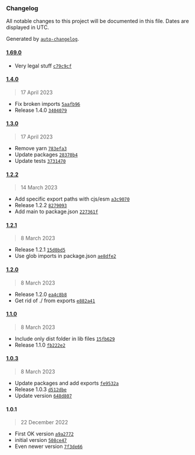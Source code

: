 ### Changelog

All notable changes to this project will be documented in this file. Dates are displayed in UTC.

Generated by [`auto-changelog`](https://github.com/CookPete/auto-changelog).

#### [1.69.0](https://github.com/yamiteru/ueve/compare/1.4.0...1.69.0)

- Very legal stuff [`c79c9cf`](https://github.com/yamiteru/ueve/commit/c79c9cf2f78d41229fe0761180e2dc466d3713ee)

#### [1.4.0](https://github.com/yamiteru/ueve/compare/1.3.0...1.4.0)

> 17 April 2023

- Fix broken imports [`5aafb96`](https://github.com/yamiteru/ueve/commit/5aafb96dd294718b9718d8836606054fcccfc1be)
- Release 1.4.0 [`3404079`](https://github.com/yamiteru/ueve/commit/3404079bef5c2f06dd40ffcfad4ce0cc8cfddbbc)

#### [1.3.0](https://github.com/yamiteru/ueve/compare/1.2.2...1.3.0)

> 17 April 2023

- Remove yarn [`783efa3`](https://github.com/yamiteru/ueve/commit/783efa38ab1268c789696d275506e95da5608971)
- Update packages [`28370b4`](https://github.com/yamiteru/ueve/commit/28370b4c8b3b59ee3236202eb354bf1ecabaa91d)
- Update tests [`3731470`](https://github.com/yamiteru/ueve/commit/3731470388f3ac3aee9d9f5fc922eb03c3fce8d2)

#### [1.2.2](https://github.com/yamiteru/ueve/compare/1.2.1...1.2.2)

> 14 March 2023

- Add specific export paths with cjs/esm [`a3c9070`](https://github.com/yamiteru/ueve/commit/a3c9070f23df665b458d7a392929743b1b3bcedf)
- Release 1.2.2 [`8279093`](https://github.com/yamiteru/ueve/commit/8279093926c085f97dedc8cd43de6a7fea987618)
- Add main to package.json [`227361f`](https://github.com/yamiteru/ueve/commit/227361fbbf0ab7c00b08369758862abc02678a3e)

#### [1.2.1](https://github.com/yamiteru/ueve/compare/1.2.0...1.2.1)

> 8 March 2023

- Release 1.2.1 [`15d0bd5`](https://github.com/yamiteru/ueve/commit/15d0bd543733f1d9eb433c9fa0a29b6bc7c839c9)
- Use glob imports in package.json [`ae8dfe2`](https://github.com/yamiteru/ueve/commit/ae8dfe2f6ebc17f5fab579bb3f75d75cadfcbf51)

#### [1.2.0](https://github.com/yamiteru/ueve/compare/1.1.0...1.2.0)

> 8 March 2023

- Release 1.2.0 [`ea4c8b8`](https://github.com/yamiteru/ueve/commit/ea4c8b82f6e7d4518dbb672553b178ff974d8426)
- Get rid of ./ from exports [`e882a41`](https://github.com/yamiteru/ueve/commit/e882a41a0ba1627c7bc850e5d2b5c54dbb44ba11)

#### [1.1.0](https://github.com/yamiteru/ueve/compare/1.0.3...1.1.0)

> 8 March 2023

- Include only dist folder in lib files [`15fb629`](https://github.com/yamiteru/ueve/commit/15fb629d59a12ec6634e7b79e0c3aab9b40d28f5)
- Release 1.1.0 [`fb222e2`](https://github.com/yamiteru/ueve/commit/fb222e21dfebaba25a71b3728b14057f99541c9b)

#### [1.0.3](https://github.com/yamiteru/ueve/compare/1.0.1...1.0.3)

> 8 March 2023

- Update packages and add exports [`fe9532a`](https://github.com/yamiteru/ueve/commit/fe9532a16f2d2e565c418b83b791ee08d0f9bf11)
- Release 1.0.3 [`d512dbe`](https://github.com/yamiteru/ueve/commit/d512dbe26eee56d5ecc6b82e2b2205c3c2a495b4)
- Update version [`648d807`](https://github.com/yamiteru/ueve/commit/648d80752213fcbde539ea4a85c066f46acdd6e3)

#### 1.0.1

> 22 December 2022

- First OK version [`a9a2772`](https://github.com/yamiteru/ueve/commit/a9a2772447e3448a01672ef6ab5ba4cfde8f2330)
- initial version [`508ce47`](https://github.com/yamiteru/ueve/commit/508ce47f2b798c3090ce590e64cb1f073a5b254c)
- Even newer version [`7f3de66`](https://github.com/yamiteru/ueve/commit/7f3de6660777db3daa37dd09f84fc595259361af)
